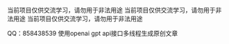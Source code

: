 当前项目仅供交流学习，请勿用于非法用途
当前项目仅供交流学习，请勿用于非法用途
当前项目仅供交流学习，请勿用于非法用途

QQ：858438539
使用openai gpt api接口多线程生成原创文章
